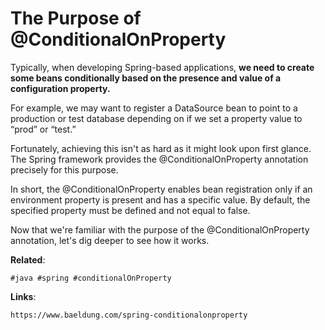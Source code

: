 # The Purpose of @ConditionalOnProperty

Typically, when developing Spring-based applications, **we need to create some beans conditionally based on the presence and value of a configuration property.**

For example, we may want to register a DataSource bean to point to a production or test database depending on if we set a property value to “prod” or “test.”

Fortunately, achieving this isn't as hard as it might look upon first glance. The Spring framework provides the @ConditionalOnProperty annotation precisely for this purpose.

In short, the @ConditionalOnProperty enables bean registration only if an environment property is present and has a specific value. By default, the specified property must be defined and not equal to false.

Now that we're familiar with the purpose of the @ConditionalOnProperty annotation, let's dig deeper to see how it works.

**Related**:
```
#java #spring #conditionalOnProperty
```
**Links**:
```
https://www.baeldung.com/spring-conditionalonproperty
```
